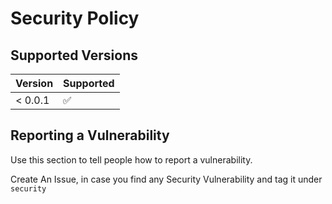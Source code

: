 # Security Policy

## Supported Versions

| Version | Supported          |
| ------- | ------------------ |
| < 0.0.1 | :white_check_mark: |

## Reporting a Vulnerability

Use this section to tell people how to report a vulnerability.

Create An Issue, in case you find any Security Vulnerability and tag it under `security`
